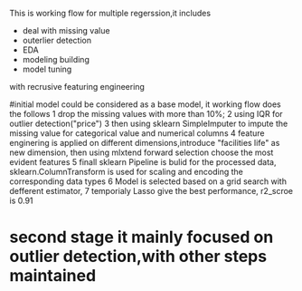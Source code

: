 This is working flow for multiple regerssion,it includes

- deal with missing value
- outerlier detection
- EDA
- modeling building
- model tuning

with recrusive featuring engineering


#initial model could be considered as a base model, it working flow does the follows
1 drop the missing values with more than 10%;
2 using IQR for outlier detection("price")
3 then using sklearn SimpleImputer to impute the missing value for categorical value and numerical columns
4 feature enginering is applied on different dimensions,introduce "facilities life" as new dimension, then using mlxtend forward selection
choose the most evident features
5 finall sklearn Pipeline is bulid for the processed data, sklearn.ColumnTransform is used for scaling and encoding the corresponding
data types
6 Model is selected based on a grid search with defferent estimator,
7 temporialy Lasso give the best performance, r2_scroe is 0.91


# second stage it mainly focused on outlier detection,with other steps maintained
